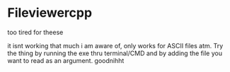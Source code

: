 # Fileviewercpp
too tired for theese

it isnt working that much i am aware of, only works for ASCII files atm. Try the thing by running the exe thru terminal/CMD and by adding the file you want to read as an argument.
goodnihht
